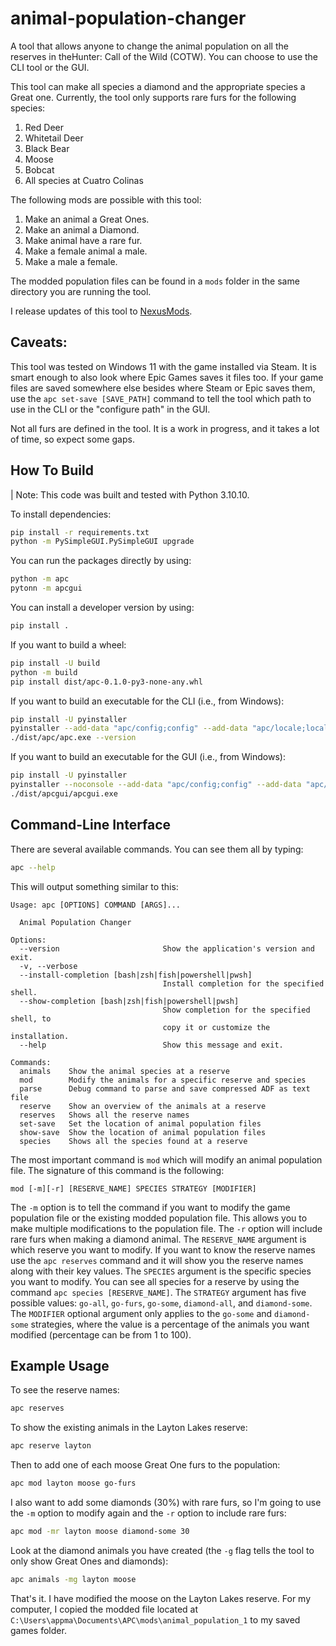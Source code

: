 # animal-population-changer

A tool that allows anyone to change the animal population on all the reserves in theHunter: Call of the Wild (COTW). You can choose to use the CLI tool or the GUI.

This tool can make all species a diamond and the appropriate species a Great one. Currently, the tool only supports rare furs for the following species:
1. Red Deer
1. Whitetail Deer
1. Black Bear
1. Moose
1. Bobcat
1. All species at Cuatro Colinas

The following mods are possible with this tool:
1. Make an animal a Great Ones.
1. Make an animal a Diamond.
1. Make animal have a rare fur.
1. Make a female animal a male.
1. Make a male a female.

The modded population files can be found in a `mods` folder in the same directory you are running the tool.

I release updates of this tool to [NexusMods](https://www.nexusmods.com/thehuntercallofthewild/mods/225).

## Caveats:
This tool was tested on Windows 11 with the game installed via Steam. It is smart enough to also look where Epic Games saves it files too. If your game files are saved somewhere else besides where Steam or Epic saves them, use the `apc set-save [SAVE_PATH]` command to tell the tool which path to use in the CLI or the "configure path" in the GUI.

Not all furs are defined in the tool. It is a work in progress, and it takes a lot of time, so expect some gaps.
## How To Build

| Note: This code was built and tested with Python 3.10.10.

To install dependencies:
```sh
pip install -r requirements.txt
python -m PySimpleGUI.PySimpleGUI upgrade
```

You can run the packages directly by using:
```sh
python -m apc
pytonn -m apcgui
```

You can install a developer version by using:
```sh
pip install .
```

If you want to build a wheel:
```sh
pip install -U build
python -m build
pip install dist/apc-0.1.0-py3-none-any.whl
```

If you want to build an executable for the CLI (i.e., from Windows):
```sh
pip install -U pyinstaller
pyinstaller --add-data "apc/config;config" --add-data "apc/locale;locale" apc.py
./dist/apc/apc.exe --version
```

If you want to build an executable for the GUI (i.e., from Windows):
```sh
pip install -U pyinstaller
pyinstaller --noconsole --add-data "apc/config;config" --add-data "apc/locale;locale" apcgui.py
./dist/apcgui/apcgui.exe
```

## Command-Line Interface

There are several available commands. You can see them all by typing:

```sh
apc --help
```
This will output something similar to this:
```text
Usage: apc [OPTIONS] COMMAND [ARGS]...

  Animal Population Changer

Options:
  --version                       Show the application's version and exit.
  -v, --verbose
  --install-completion [bash|zsh|fish|powershell|pwsh]
                                  Install completion for the specified shell.
  --show-completion [bash|zsh|fish|powershell|pwsh]
                                  Show completion for the specified shell, to
                                  copy it or customize the installation.
  --help                          Show this message and exit.

Commands:
  animals    Show the animal species at a reserve
  mod        Modify the animals for a specific reserve and species
  parse      Debug command to parse and save compressed ADF as text file
  reserve    Show an overview of the animals at a reserve
  reserves   Shows all the reserve names
  set-save   Set the location of animal population files
  show-save  Show the location of animal population files
  species    Shows all the species found at a reserve
```

The most important command is `mod` which will modify an animal population file. The signature of this command is the following:
```text
mod [-m][-r] [RESERVE_NAME] SPECIES STRATEGY [MODIFIER] 
```

The `-m` option is to tell the command if you want to modify the game population file or the existing modded population file. This allows you to make multiple modifications to the population file. The `-r` option will include rare furs when making a diamond animal. The `RESERVE_NAME` argument is which reserve you want to modify. If you want to know the reserve names use the `apc reserves` command and it will show you the reserve names along with their key values. The `SPECIES` argument is the specific species you want to modify. You can see all species for a reserve by using the command `apc species [RESERVE_NAME]`. The `STRATEGY` argument has five possible values: `go-all`, `go-furs`, `go-some`, `diamond-all`, and `diamond-some`. The `MODIFIER` optional argument only applies to the `go-some` and `diamond-some` strategies, where the value is a percentage of the animals you want modified (percentage can be from 1 to 100).

## Example Usage

To see the reserve names:
```sh
apc reserves
```

To show the existing animals in the Layton Lakes reserve:
```sh
apc reserve layton
```

Then to add one of each moose Great One furs to the population:
```sh
apc mod layton moose go-furs
```

I also want to add some diamonds (30%) with rare furs, so I'm going to use the `-m` option to modify again and the `-r` option to include rare furs:
```sh
apc mod -mr layton moose diamond-some 30
```

Look at the diamond animals you have created (the `-g` flag tells the tool to only show Great Ones and diamonds):
```sh
apc animals -mg layton moose
```

That's it. I have modified the moose on the Layton Lakes reserve. For my computer, I copied the modded file located at `C:\Users\appma\Documents\APC\mods\animal_population_1` to my saved games folder.
